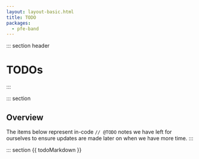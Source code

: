 ```yaml
---
layout: layout-basic.html
title: TODO
packages:
  - pfe-band
---
```

::: section header
# TODOs
:::

::: section
## Overview
The items below represent in-code <code>// @TODO</code> notes we have left for ourselves to ensure updates are made later on when we have more time.
:::

::: section
{{ todoMarkdown }}
